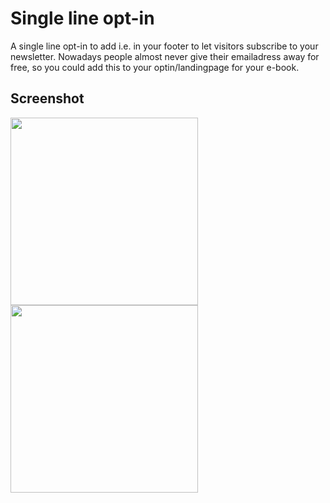 # Single line opt-in

A single line opt-in to add i.e. in your footer to let visitors subscribe to your newsletter. Nowadays people almost never give their emailadress away for free, so you could add this to your optin/landingpage for your e-book.


## Screenshot
<img src="https://i.ibb.co/qjd1RqF/Screenshot-2020-04-13-at-11-34-48.png" height=300>
<img src="https://media.giphy.com/media/Y4bKLe0KWFXZVitfuj/giphy.gif" height=300>